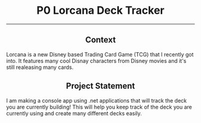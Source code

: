 
<div align="center">
  <h1 style="text-align: center;">P0 Lorcana Deck Tracker</h1>
</div>

----

<div align="center">
    <h2>Context</h2>
</div>
Lorcana is a new Disney based Trading Card Game (TCG) that I recently got into. It features many cool Disnay characters from Disney movies and it's still realeasing many cards.

<div align="center">
    <h2>Project Statement</h2>
</div>
I am making a console app using .net applications that will track the deck you are currently building! This will help you keep track of the deck you are currently using and create many different decks easily.


